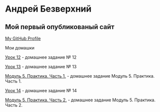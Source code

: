 # Андрей Безверхний
## Мой первый опубликованый сайт
 
[My GitHub Profile](https://github.com/AndreyBezverkhnii "Мой профиль GitHub")          

Мои домашки

[Урок 12](https://andreybezverkhnii.github.io/src/ "Домашка") - домашнее задание № 12

[Урок 13](https://andreybezverkhnii.github.io/lesson_13/ "Домашка") - домашнее задание № 13

[Модуль 5. Практика. Часть 1.](https://andreybezverkhnii.github.io/lesson_5-1/ "Домашка") - домашнее задание Модуль 5. Практика. Часть 1.

[Урок 14](https://andreybezverkhnii.github.io/lesson_14/ "Домашка") - домашнее задание № 14

[Модуль 5. Практика. Часть 2.](https://andreybezverkhnii.github.io/lesson_5-2/ "Домашка") - домашнее задание Модуль 5. Практика. Часть 2.
